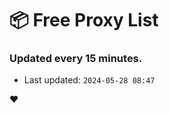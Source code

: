 # :package: Free Proxy List
### Updated every 15 minutes.

- Last updated: `2024-05-28 08:47`

:heart:
